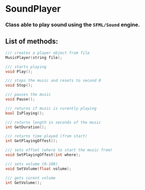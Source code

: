 # SoundPlayer

### Class able to play sound using the `SFML/Sound` engine.

## List of methods:

```c++
/// creates a player object from file
MusicPlayer(string file);

/// starts playing
void Play();

/// stops the music and resets to second 0
void Stop();

/// pauses the music
void Pause();

/// returns if music is curently playing
bool IsPlaying();

/// returns length in seconds of the music
int GetDuration();

/// returns time played (from start)
int GetPlayingOffest();

/// sets offset (where to start the music from)
void SetPlayingOffest(int where);

/// sets volume (0-100)
void SetVolume(float volume);

/// gets curent volume
int GetVolume(); 
```